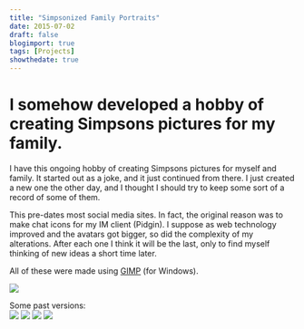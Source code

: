 ```yaml
---
title: "Simpsonized Family Portraits"
date: 2015-07-02
draft: false
blogimport: true
tags: [Projects]
showthedate: true
---
```


<html>
<h1>I somehow developed a hobby of creating Simpsons pictures for my family.</h1>
<p>I have this ongoing hobby of creating Simpsons pictures for myself and family. It started out as a joke, and it just continued from there. I just created a new one the other day, and I thought I should try to keep some sort of a record of some of them.
  </p>
<p>This pre-dates most social media sites. In fact, the original reason was to make chat icons for my IM client (Pidgin). I suppose as web technology improved and the avatars got bigger, so did the complexity of my alterations. After each one I think it
  will be the last, only to find myself thinking of new ideas a short time later. </p>
<p>All of these were made using <a href="http://gimp.org" target="_blank">GIMP</a> (for Windows).</p>
<p>
  <a href="http://2.bp.blogspot.com/-VjaiGByD4SE/VZXB8okhQ2I/AAAAAAAAxSk/WOwfDnnQbbU/s1600/family%2Bwith%2Bhouse.png" imageanchor="1"><img border="0" src="http://2.bp.blogspot.com/-VjaiGByD4SE/VZXB8okhQ2I/AAAAAAAAxSk/WOwfDnnQbbU/s320/family%2Bwith%2Bhouse.png" /></a>
</p>
<p>Some past versions:
  <br/>
  <a href="http://1.bp.blogspot.com/-OhE0NBg7I2U/VZXDKV0gZoI/AAAAAAAAxTA/cszUpzz8Qac/s1600/kids.jpg" imageanchor="1"><img border="0" src="http://1.bp.blogspot.com/-OhE0NBg7I2U/VZXDKV0gZoI/AAAAAAAAxTA/cszUpzz8Qac/s320/kids.jpg" /></a>
  <a href="http://2.bp.blogspot.com/-UagPhpLO0Is/VZXB9V3F7mI/AAAAAAAAxSs/eo-ZyK33ZXA/s1600/pool.png" imageanchor="1"><img border="0" src="http://2.bp.blogspot.com/-UagPhpLO0Is/VZXB9V3F7mI/AAAAAAAAxSs/eo-ZyK33ZXA/s320/pool.png" /></a>
  <a href="http://2.bp.blogspot.com/-NfTvVndVEaA/VZXB8Yo4w-I/AAAAAAAAxSU/_Fo5AYaATEs/s1600/family%2Bdance.png" imageanchor="1"><img border="0" src="http://2.bp.blogspot.com/-NfTvVndVEaA/VZXB8Yo4w-I/AAAAAAAAxSU/_Fo5AYaATEs/s320/family%2Bdance.png" /></a>
  <a href="http://2.bp.blogspot.com/-IPk02aLq7yk/VZXB8kSidzI/AAAAAAAAxSY/CLSGkieOAJg/s1600/halloween.png" imageanchor="1"><img border="0" src="http://2.bp.blogspot.com/-IPk02aLq7yk/VZXB8kSidzI/AAAAAAAAxSY/CLSGkieOAJg/s320/halloween.png" /></a>
</p>
<p>
  </br>
</p>
<p>
  </br>
</p>

</html>
